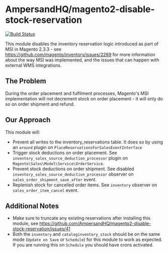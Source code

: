 # AmpersandHQ/magento2-disable-stock-reservation

[![Build Status](https://travis-ci.org/AmpersandHQ/magento2-disable-stock-reservation.svg?branch=master)](https://travis-ci.org/AmpersandHQ/magento2-disable-stock-reservation)

This module disables the inventory reservation logic introduced as part of MSI in Magento 2.3.3 - see 
https://github.com/magento/inventory/issues/2269 for more information about the way MSI was implemented, and the issues
that can happen with external WMS integrations.

## The Problem

During the order placement and fulfilment processes, Magento's MSI implementation will not decrement stock on order 
placement - it will only do so on order shipment and refund.

## Our Approach

This module will:

* Prevent all writes to the inventory_reservations table. It does so by using an `around` plugin on `PlaceReservationsForSalesEventInterface`
* Trigger stock deductions on order placement. See `inventory_sales_source_deduction_processor` plugin on `Magento\Sales\Model\Service\OrderService`.
* Prevent stock deductions on order shipment. See disabled `inventory_sales_source_deduction_processor` observer on `sales_order_shipment_save_after` event.
* Replenish stock for cancelled order items. See `inventory` observer on `sales_order_item_cancel` event.

## Additional Notes

* Make sure to truncate any existing reservations after installing this module, see https://github.com/AmpersandHQ/magento2-disable-stock-reservation/issues/41
* Both the `inventory` and `cataloginventory_stock` should be on the same mode (`Update on Save` or `Schedule`) for this module to work as expected. If you are running this on `Schedule` you should have crons activated.
